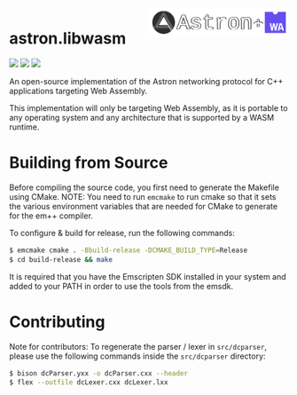 <img src="logo/astron.libwasm.png" align="right" width="50%"/>

astron.libwasm
==============

![](https://img.shields.io/discord/1066973060357443644?color=blue&label=Discord&logo=discord&logoColor=white) ![](https://img.shields.io/github/last-commit/Max-Rodriguez/astron.libwasm) ![](https://img.shields.io/github/license/Max-Rodriguez/astron.libwasm)

An open-source implementation of the Astron networking protocol for C++ applications targeting Web Assembly.

This implementation will only be targeting Web Assembly,
as it is portable to any operating system and any
architecture that is supported by a WASM runtime.

# Building from Source

Before compiling the source code, you first need to generate the Makefile using CMake.
NOTE: You need to run `emcmake` to run cmake so that it sets the various
environment variables that are needed for CMake to generate for the em++ compiler.

To configure & build for release, run the following commands:

```bash
$ emcmake cmake . -Bbuild-release -DCMAKE_BUILD_TYPE=Release
$ cd build-release && make
```

It is required that you have the Emscripten SDK installed in your system
and added to your PATH in order to use the tools from the emsdk.

# Contributing

Note for contributors: To regenerate the parser / lexer in `src/dcparser`,
please use the following commands inside the `src/dcparser` directory:

```bash
$ bison dcParser.yxx -o dcParser.cxx --header
$ flex --outfile dcLexer.cxx dcLexer.lxx
```